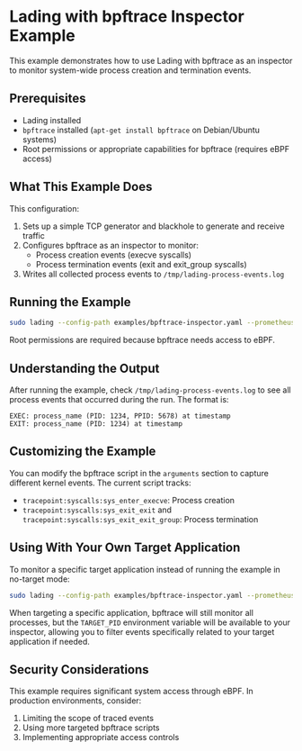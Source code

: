 # Lading with bpftrace Inspector Example

This example demonstrates how to use Lading with bpftrace as an inspector to monitor system-wide process creation and termination events.

## Prerequisites

- Lading installed
- `bpftrace` installed (`apt-get install bpftrace` on Debian/Ubuntu systems)
- Root permissions or appropriate capabilities for bpftrace (requires eBPF access)

## What This Example Does

This configuration:

1. Sets up a simple TCP generator and blackhole to generate and receive traffic
2. Configures bpftrace as an inspector to monitor:
   - Process creation events (execve syscalls)
   - Process termination events (exit and exit_group syscalls)
3. Writes all collected process events to `/tmp/lading-process-events.log`

## Running the Example

```bash
sudo lading --config-path examples/bpftrace-inspector.yaml --prometheus-addr '0.0.0.0:9000'
```

Root permissions are required because bpftrace needs access to eBPF.

## Understanding the Output

After running the example, check `/tmp/lading-process-events.log` to see all process events that occurred during the run. The format is:

```
EXEC: process_name (PID: 1234, PPID: 5678) at timestamp
EXIT: process_name (PID: 1234) at timestamp
```

## Customizing the Example

You can modify the bpftrace script in the `arguments` section to capture different kernel events. The current script tracks:

- `tracepoint:syscalls:sys_enter_execve`: Process creation
- `tracepoint:syscalls:sys_exit_exit` and `tracepoint:syscalls:sys_exit_exit_group`: Process termination

## Using With Your Own Target Application

To monitor a specific target application instead of running the example in no-target mode:

```bash
sudo lading --config-path examples/bpftrace-inspector.yaml --prometheus-addr '0.0.0.0:9000' --target-path /path/to/your/application [app arguments]
```

When targeting a specific application, bpftrace will still monitor all processes, but the `TARGET_PID` environment variable will be available to your inspector, allowing you to filter events specifically related to your target application if needed.

## Security Considerations

This example requires significant system access through eBPF. In production environments, consider:

1. Limiting the scope of traced events
2. Using more targeted bpftrace scripts
3. Implementing appropriate access controls